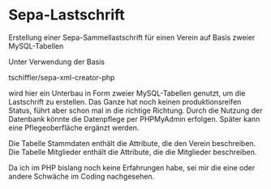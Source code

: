 # Sepa-Lastschrift
Erstellung einer Sepa-Sammellastschrift für einen Verein auf Basis zweier MySQL-Tabellen 

Unter Verwendung der Basis 

  tschiffler/sepa-xml-creator-php 
  
wird hier ein Unterbau in Form zweier MySQL-Tabellen genutzt, um die Lastschrift zu erstellen. Das Ganze hat noch keinen produktionsreifen Status, führt aber schon mal in die richtige Richtung. Durch die Nutzung der Datenbank könnte die Datenpflege
per PHPMyAdmin erfolgen. Später kann eine Pflegeoberfläche ergänzt werden. 

Die Tabelle Stammdaten enthält die Attribute, die den Verein beschreiben.
Die Tabelle Mitglieder enthält die Attribute, die die Mitglieder beschreiben. 

Da ich im PHP bislang noch keine Erfahrungen habe, sei mir die eine oder andere Schwäche im Coding nachgesehen. 
